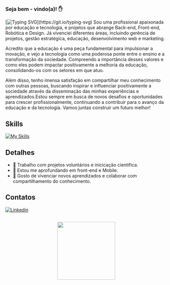 ### Seja bem - vindo(a)! ✋

[![Typing SVG](https://readme-typing-svg.herokuapp.com/?color=00FF7F&size=35&center=true&vCenter=true&width=1000&lines=Olá,me+chamo+Gabriela+Bueno!;+Sou+Engenheira+de+Computação+;Sou+residente+de+Cornélio+Procópio,+PR.;+E+atuo+como+desenvolvedora.;)](https://git.io/typing-svg)
Sou uma profissional apaixonada por educação e tecnologia, e projetos que abrange Back-end, Front-end, Robótica e Design. Já vivenciei diferentes áreas, incluindo gerência de projetos, gestão estratégica, educação, desenvolvimento web e marketing.

Acredito que a educação é uma peça fundamental para impulsionar a inovação, e vejo a tecnologia como uma poderosa ponte entre o ensino e a transformação da sociedade. Compreendo a importância desses valores e como eles podem impactar positivamente a melhoria da educação, consolidando-os com os setores em que atuo.

Além disso, tenho imensa satisfação em compartilhar meu conhecimento com outras pessoas, buscando inspirar e influenciar positivamente a sociedade através da disseminação das minhas experiências e aprendizados.Estou sempre em busca de novos desafios e oportunidades para crescer profissionalmente, continuando a contribuir para o avanço da educação e da tecnologia. Vamos juntas construir um futuro melhor!

## Skills
[![My Skills](https://skillicons.dev/icons?i=c,r,java,mysql,html,css,js,python,arduino,figma,jquery,mongodb,ps,react,angular,android,mobile,ionic)](https://skillicons.dev)

## Detalhes
- 🔭 Trabalho com projetos voluntários e inicicação cientifica.
- 🌱 Estou me aprofundando em front-end e Mobile.
- 🤗 Gosto de vivenciar novos aprendizados e colaborar com compartilhamento do conhecimento.

## Contatos
[![Linkedin](https://img.shields.io/badge/LinkedIn-0077B5?style=for-the-badge&logo=linkedin&logoColor=white)](https://www.linkedin.com/in/gabrielabueno-/)

## 
<div align="center">
  <a href="https://github.com/GabrielaBueno">
  <img height="180em" src="https://github-readme-stats.vercel.app/api/top-langs/?username=GabrielaBueno&layout=compact&theme=chartreuse-dark"/>
</div>

